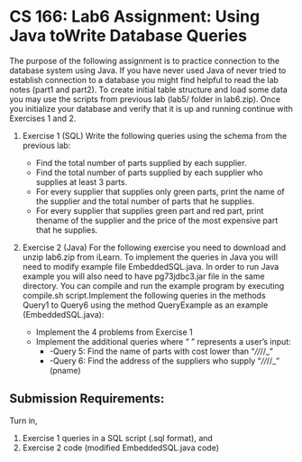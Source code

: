 # CS 166: Lab6 Assignment: Using Java toWrite Database Queries

The purpose of the following assignment is to practice connection to the
database system using Java. If you have never used Java of never tried to
establish connection to a database you might find helpful to read the lab
notes (part1 and part2).
To create initial table structure and load some data you may use the
scripts from previous lab (lab5/ folder in lab6.zip). Once you initialize your
database and verify that it is up and running continue with Exercises 1 and 2.
1. Exercise 1 (SQL)
Write the following queries using the schema from the previous lab:
   * Find the total number of parts supplied by each supplier.
   * Find the total number of parts supplied by each supplier who supplies at least 3 parts.
   * For every supplier that supplies only green parts, print the name of the supplier and the total number of parts that he supplies.
   * For every supplier that supplies green part and red part, print thename of the supplier and the price of the most expensive part that he supplies.

2. Exercise 2 (Java)
For the following exercise you need to download and unzip lab6.zip from
iLearn.
To implement the queries in Java you will need to modify example file
EmbeddedSQL.java. In order to run Java example you will also need to have pg73jdbc3.jar file in the same directory. You can compile and
run the example program by executing compile.sh script.Implement the following queries in the methods Query1 to Query6 using the method QueryExample as an example (EmbeddedSQL.java):
   * Implement the 4 problems from Exercise 1
   * Implement the additional queries where “ ” represents a user’s
input:
      * -Query 5: Find the name of parts with cost lower than “_//_//_”
      * -Query 6: Find the address of the suppliers who supply “_//_//_” (pname)

## Submission Requirements:
Turn in,
  1. Exercise 1 queries in a SQL script (.sql format), and
  2. Exercise 2 code (modified EmbeddedSQL.java code) 
